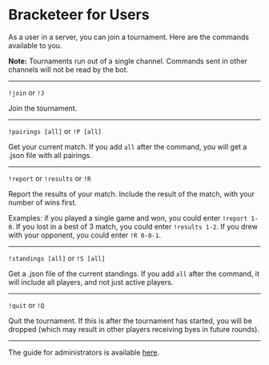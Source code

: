 # Bracketeer for Users

As a user in a server, you can join a tournament. Here are the commands available to you.

**Note:** Tournaments run out of a single channel. Commands sent in other channels will not be read by the bot.

---

`!join` or `!J`

Join the tournament.

---

`!pairings [all]` or `!P [all]`

Get your current match. If you add `all` after the command, you will get a .json file with all pairings.

---

`!report` or `!results` or `!R`

Report the results of your match. Include the result of the match, with your number of wins first.

Examples: if you played a single game and won, you could enter `!report 1-0`. If you lost in a best of 3 match, you could enter `!results 1-2`. If you drew with your opponent, you could enter `!R 0-0-1`.

---

`!standings [all]` or `!S [all]`

Get a .json file of the current standings. If you add `all` after the command, it will include all players, and not just active players.

---

`!quit` or `!Q`

Quit the tournament. If this is after the tournament has started, you will be dropped (which may result in other players receiving byes in future rounds).

---

The guide for administrators is available [here](Admins.md).
